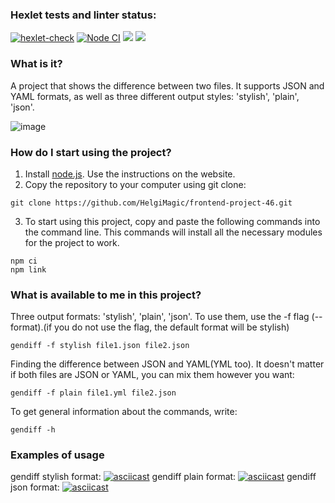 ### Hexlet tests and linter status:
[![hexlet-check](https://github.com/HelgiMagic/difference-calculator/actions/workflows/hexlet-check.yml/badge.svg)](https://github.com/HelgiMagic/difference-calculator/actions/workflows/hexlet-check.yml)
[![Node CI](https://github.com/HelgiMagic/difference-calculator/actions/workflows/nodejs.yml/badge.svg)](https://github.com/HelgiMagic/difference-calculator/actions/workflows/nodejs.yml)
<a href="https://codeclimate.com/github/HelgiMagic/difference-calculator/maintainability"><img src="https://api.codeclimate.com/v1/badges/97fd75756a39f45a2137/maintainability" /></a>
<a href="https://codeclimate.com/github/HelgiMagic/difference-calculator/test_coverage"><img src="https://api.codeclimate.com/v1/badges/97fd75756a39f45a2137/test_coverage" /></a>

### What is it?

A project that shows the difference between two files. It supports JSON and YAML formats, as well as three different output styles: 'stylish', 'plain', 'json'.

![image](https://user-images.githubusercontent.com/113669521/228578148-bfb6b771-dbd8-416a-ae66-ba49281d3cf4.png)

### How do I start using the project?

1. Install [node.js](https://nodejs.org/). Use the instructions on the website.
2. Copy the repository to your computer using git clone:
```
git clone https://github.com/HelgiMagic/frontend-project-46.git
```
3. To start using this project, copy and paste the following commands into the command line. This commands will install all the necessary modules for the project to work.
```
npm ci
npm link
```

### What is available to me in this project?

Three output formats: 'stylish', 'plain', 'json'. To use them, use the -f flag (--format).(if you do not use the flag, the default format will be stylish)
```
gendiff -f stylish file1.json file2.json
```
Finding the difference between JSON and YAML(YML too). It doesn't matter if both files are JSON or YAML, you can mix them however you want:
```
gendiff -f plain file1.yml file2.json
```
To get general information about the commands, write:
```
gendiff -h
```

### Examples of usage
gendiff stylish format:
[![asciicast](https://asciinema.org/a/Uoxk7GHgf8Z0oT1N4CT5UNfDp.svg)](https://asciinema.org/a/Uoxk7GHgf8Z0oT1N4CT5UNfDp)
gendiff plain format:
[![asciicast](https://asciinema.org/a/578100.svg)](https://asciinema.org/a/578100)
gendiff json format:
[![asciicast](https://asciinema.org/a/578099.svg)](https://asciinema.org/a/578099)